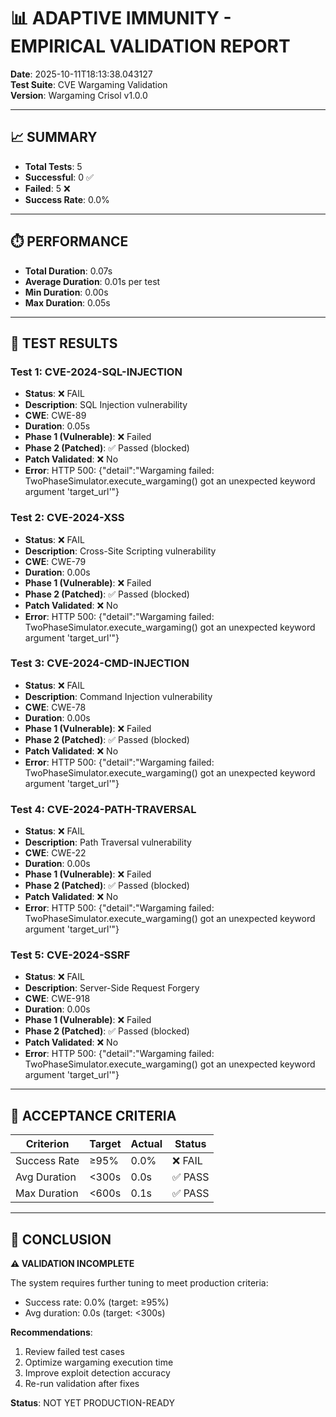 
# 📊 ADAPTIVE IMMUNITY - EMPIRICAL VALIDATION REPORT

**Date**: 2025-10-11T18:13:38.043127  
**Test Suite**: CVE Wargaming Validation  
**Version**: Wargaming Crisol v1.0.0

---

## 📈 SUMMARY

- **Total Tests**: 5
- **Successful**: 0 ✅
- **Failed**: 5 ❌
- **Success Rate**: 0.0%

---

## ⏱️ PERFORMANCE

- **Total Duration**: 0.07s
- **Average Duration**: 0.01s per test
- **Min Duration**: 0.00s
- **Max Duration**: 0.05s

---

## 🧪 TEST RESULTS


### Test 1: CVE-2024-SQL-INJECTION

- **Status**: ❌ FAIL
- **Description**: SQL Injection vulnerability
- **CWE**: CWE-89
- **Duration**: 0.05s
- **Phase 1 (Vulnerable)**: ❌ Failed
- **Phase 2 (Patched)**: ✅ Passed (blocked)
- **Patch Validated**: ❌ No
- **Error**: HTTP 500: {"detail":"Wargaming failed: TwoPhaseSimulator.execute_wargaming() got an unexpected keyword argument 'target_url'"}

### Test 2: CVE-2024-XSS

- **Status**: ❌ FAIL
- **Description**: Cross-Site Scripting vulnerability
- **CWE**: CWE-79
- **Duration**: 0.00s
- **Phase 1 (Vulnerable)**: ❌ Failed
- **Phase 2 (Patched)**: ✅ Passed (blocked)
- **Patch Validated**: ❌ No
- **Error**: HTTP 500: {"detail":"Wargaming failed: TwoPhaseSimulator.execute_wargaming() got an unexpected keyword argument 'target_url'"}

### Test 3: CVE-2024-CMD-INJECTION

- **Status**: ❌ FAIL
- **Description**: Command Injection vulnerability
- **CWE**: CWE-78
- **Duration**: 0.00s
- **Phase 1 (Vulnerable)**: ❌ Failed
- **Phase 2 (Patched)**: ✅ Passed (blocked)
- **Patch Validated**: ❌ No
- **Error**: HTTP 500: {"detail":"Wargaming failed: TwoPhaseSimulator.execute_wargaming() got an unexpected keyword argument 'target_url'"}

### Test 4: CVE-2024-PATH-TRAVERSAL

- **Status**: ❌ FAIL
- **Description**: Path Traversal vulnerability
- **CWE**: CWE-22
- **Duration**: 0.00s
- **Phase 1 (Vulnerable)**: ❌ Failed
- **Phase 2 (Patched)**: ✅ Passed (blocked)
- **Patch Validated**: ❌ No
- **Error**: HTTP 500: {"detail":"Wargaming failed: TwoPhaseSimulator.execute_wargaming() got an unexpected keyword argument 'target_url'"}

### Test 5: CVE-2024-SSRF

- **Status**: ❌ FAIL
- **Description**: Server-Side Request Forgery
- **CWE**: CWE-918
- **Duration**: 0.00s
- **Phase 1 (Vulnerable)**: ❌ Failed
- **Phase 2 (Patched)**: ✅ Passed (blocked)
- **Patch Validated**: ❌ No
- **Error**: HTTP 500: {"detail":"Wargaming failed: TwoPhaseSimulator.execute_wargaming() got an unexpected keyword argument 'target_url'"}


---

## 🎯 ACCEPTANCE CRITERIA

| Criterion | Target | Actual | Status |
|-----------|--------|--------|--------|
| Success Rate | ≥95% | 0.0% | ❌ FAIL |
| Avg Duration | <300s | 0.0s | ✅ PASS |
| Max Duration | <600s | 0.1s | ✅ PASS |

---

## 📝 CONCLUSION


**⚠️ VALIDATION INCOMPLETE**

The system requires further tuning to meet production criteria:
- Success rate: 0.0% (target: ≥95%)
- Avg duration: 0.0s (target: <300s)

**Recommendations**:
1. Review failed test cases
2. Optimize wargaming execution time
3. Improve exploit detection accuracy
4. Re-run validation after fixes

**Status**: NOT YET PRODUCTION-READY
